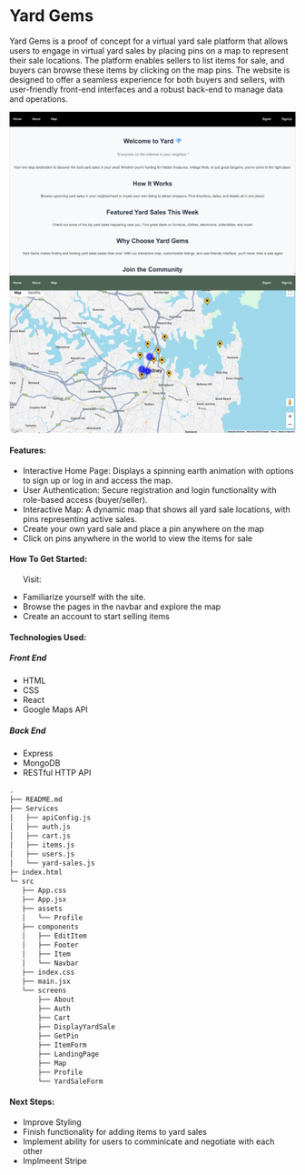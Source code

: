 # Yard Gems
Yard Gems is a proof of concept for a virtual yard sale platform that allows users to engage in virtual yard sales by placing pins on a map to represent their sale locations. The platform enables sellers to list items for sale, and buyers can browse these items by clicking on the map pins. The website is designed to offer a seamless experience for both buyers and sellers, with user-friendly front-end interfaces and a robust back-end to manage data and operations. 


![Website pics](./public/yard-gems-home-page.png)
![Website pics](./public/yard-gems-map-page.png)

#### Features:

* Interactive Home Page: Displays a spinning earth animation with options to sign up or log in and access the map.
* User Authentication: Secure registration and login functionality with role-based access (buyer/seller).
* Interactive Map: A dynamic map that shows all yard sale locations, with pins representing active sales.
* Create your own yard sale and place a pin anywhere on the map
* Click on pins anywhere in the world to view the items for sale


#### How To Get Started:

&nbsp;&nbsp;&nbsp;&nbsp;&nbsp;&nbsp;Visit: 

* Familiarize yourself with the site.
* Browse the pages in the navbar and explore the map
* Create an account to start selling items

#### Technologies Used:

##### Front End
* HTML 
* CSS 
* React 
* Google Maps API

##### Back End
* Express 
* MongoDB 
* RESTful HTTP API

```
.
├── README.md
├── Services
│   ├── apiConfig.js
│   ├── auth.js
│   ├── cart.js
│   ├── items.js
│   ├── users.js
│   └── yard-sales.js
├─ index.html
└─ src
   ├── App.css
   ├── App.jsx
   ├── assets
   │   └── Profile
   ├── components
   │   ├── EditItem
   │   ├── Footer
   │   ├── Item
   │   └── Navbar
   ├── index.css
   ├── main.jsx
   └── screens
       ├── About
       ├── Auth
       ├── Cart
       ├── DisplayYardSale
       ├── GetPin
       ├── ItemForm
       ├── LandingPage
       ├── Map
       ├── Profile
       └── YardSaleForm
```

#### Next Steps:

* Improve Styling
* Finish functionality for adding items to yard sales 
* Implement ability for users to comminicate and negotiate with each other
* Implmeent Stripe